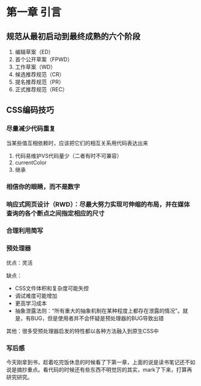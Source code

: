 # 第一章 引言

## 规范从最初启动到最终成熟的六个阶段

1. 编辑草案（ED）
2. 首个公开草案（FPWD）
3. 工作草案（WD）
4. 候选推荐规范（CR）
5. 提名推荐规范（PR）
6. 正式推荐规范（REC）


## CSS编码技巧

### 尽量减少代码重复
当某些值互相依赖时，应该把它们的相互关系用代码表达出来

1. 代码易维护VS代码量少（二者有时不可兼容）
2. currentColor
3. 继承

### 相信你的眼睛，而不是数字

### 响应式网页设计（RWD）：尽最大努力实现可伸缩的布局，并在媒体查询的各个断点之间指定相应的尺寸

### 合理利用简写

### 预处理器
优点：灵活

缺点：

- CSS文件体积和复杂度可能失控
- 调试难度可能增加
- 更高学习成本
- 抽象泄露法则：“所有重大的抽象机制在某种程度上都存在泄露的情况”。就是，有BUG，但是使用者并不会怀疑是预处理器的BUG导致出错

其他：很多受预处理器启发的特性都以各种方法融入到原生CSS中


### 写后感
今天刚拿到书，趁着吃完饭休息的时候看了下第一章，上面的说是读书笔记还不如说是摘抄重点。看代码的时候还有些东西不明觉厉的其实，mark了下来，打算再研究研究。
